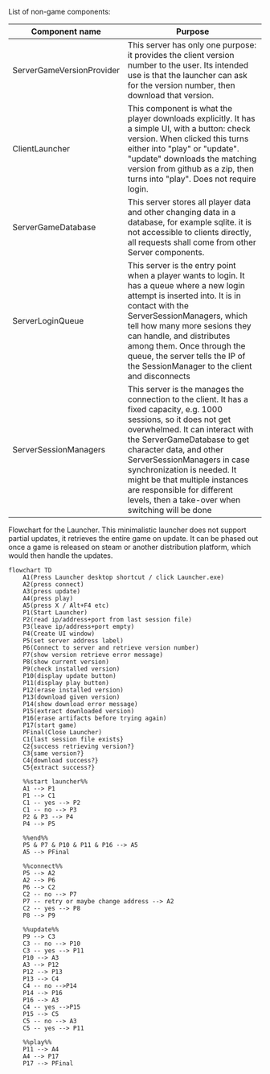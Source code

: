 List of non-game components:

| Component name  | Purpose |
| ------------- | ------------- |
| ServerGameVersionProvider  | This server has only one purpose: it provides the client version number to the user. Its intended use is that the launcher can ask for the version number, then download that version.  |
| ClientLauncher  | This component is what the player downloads explicitly. It has a simple UI, with a button: check version. When clicked this turns either into "play" or "update". "update" downloads the matching version from github as a zip, then turns into "play". Does not require login.|
| ServerGameDatabase  | This server stores all player data and other changing data in a database, for example sqlite. it is not accessible to clients directly, all requests shall come from other Server components.  |
| ServerLoginQueue  | This server is the entry point when a player wants to login. It has a queue where a new login attempt is inserted into. It is in contact with the ServerSessionManagers, which tell how many more sesions they can handle, and distributes among them. Once through the queue, the server tells the IP of the SessionManager to the client and disconnects|
| ServerSessionManagers  | This server is the manages the connection to the client. It has a fixed capacity, e.g. 1000 sessions, so it does not get overwhelmed. It can interact with the ServerGameDatabase to get character data, and other ServerSessionManagers in case synchronization is needed. It might be that multiple instances are responsible for different levels, then a take-over when switching will be done |

Flowchart for the Launcher. This minimalistic launcher does not support partial updates, it retrieves the entire game on update.
It can be phased out once a game is released on steam or another distribution platform, which would then handle the updates.

```mermaid
flowchart TD
    A1(Press Launcher desktop shortcut / click Launcher.exe)
    A2(press connect)
    A3(press update)
    A4(press play)
    A5(press X / Alt+F4 etc)
    P1(Start Launcher)
    P2(read ip/address+port from last session file)
    P3(leave ip/address+port empty)
    P4(Create UI window)
    P5(set server address label)
    P6(Connect to server and retrieve version number)
    P7(show version retrieve error message)
    P8(show current version)
    P9(check installed version)
    P10(display update button)
    P11(display play button)
    P12(erase installed version)
    P13(download given version)
    P14(show download error message)
    P15(extract downloaded version)
    P16(erase artifacts before trying again)
    P17(start game)
    PFinal(Close Launcher)
    C1{last session file exists}
    C2{success retrieving version?}
    C3{same version?}
    C4{download success?}
    C5{extract success?}

    %%start launcher%%
    A1 --> P1
    P1 --> C1
    C1 -- yes --> P2
    C1 -- no --> P3
    P2 & P3 --> P4
    P4 --> P5

    %%end%%
    P5 & P7 & P10 & P11 & P16 --> A5
    A5 --> PFinal

    %%connect%%
    P5 --> A2
    A2 --> P6
    P6 --> C2
    C2 -- no --> P7
    P7 -- retry or maybe change address --> A2
    C2 -- yes --> P8
    P8 --> P9
    
    %%update%%
    P9 --> C3
    C3 -- no --> P10
    C3 -- yes --> P11
    P10 --> A3
    A3 --> P12
    P12 --> P13
    P13 --> C4
    C4 -- no -->P14
    P14 --> P16
    P16 --> A3
    C4 -- yes -->P15
    P15 --> C5
    C5 -- no --> A3
    C5 -- yes --> P11

    %%play%%
    P11 --> A4
    A4 --> P17
    P17 --> PFinal
```